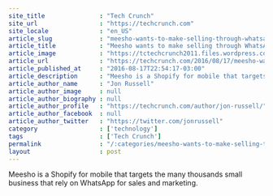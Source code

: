 ```yaml
---
site_title               : "Tech Crunch"
site_url                 : "https://techcrunch.com"
site_locale              : "en_US"
article_slug             : "meesho-wants-to-make-selling-through-whatsapp-more-efficient-and-less-painful"
article_title            : "Meesho wants to make selling through WhatsApp more efficient and less painful"
article_image            : "https://tctechcrunch2011.files.wordpress.com/2016/08/meesho_yc_pic.jpeg?w=764&h=400&crop=1"
article_url              : "https://techcrunch.com/2016/08/17/meesho-wants-to-make-selling-through-whatsapp-more-efficient-and-less-painful/"
article_published_at     : "2016-08-17T22:54:17-03:00"
article_description      : "Meesho is a Shopify for mobile that targets the many thousands small business that rely on WhatsApp for sales and marketing."
article_author_name      : "Jon Russell"
article_author_image     : null
article_author_biography : null
article_author_profile   : "https://techcrunch.com/author/jon-russell/"
article_author_facebook  : null
article_author_twitter   : "https://twitter.com/jonrussell"
category                 : ['technology']
tags                     : ['Tech Crunch']
permalink                : "/:categories/meesho-wants-to-make-selling-through-whatsapp-more-efficient-and-less-painful/"
layout                   : post
---
```


Meesho is a Shopify for mobile that targets the many thousands small business that rely on WhatsApp for sales and marketing.
